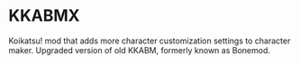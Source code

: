 # KKABMX
Koikatsu! mod that adds more character customization settings to character maker. Upgraded version of old KKABM, formerly known as Bonemod.
